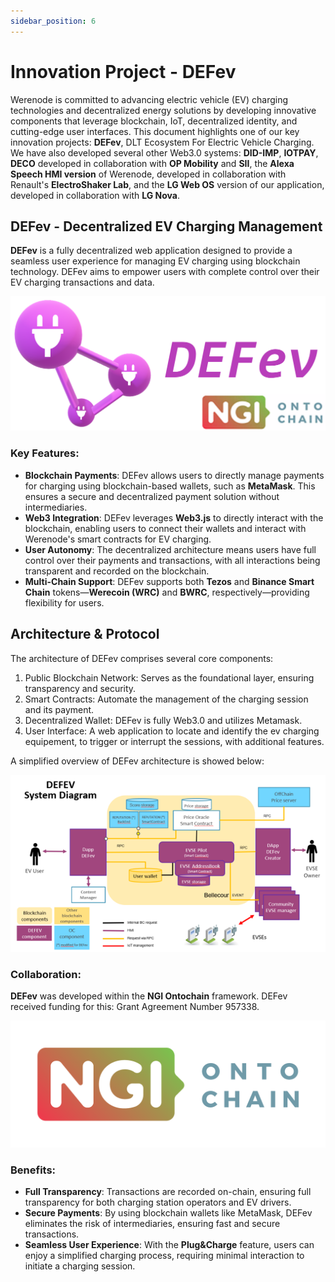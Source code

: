 ```yaml
---
sidebar_position: 6
---
```


# Innovation Project - DEFev

Werenode is committed to advancing electric vehicle (EV) charging technologies and decentralized energy solutions by developing innovative components that leverage blockchain, IoT, decentralized identity, and cutting-edge user interfaces. This document highlights one of our key innovation projects: **DEFev**, DLT Ecosystem For Electric Vehicle Charging. We have also developed several other Web3.0 systems: **DID-IMP**, **IOTPAY**, **DECO** developed in collaboration with **OP Mobility** and **SII**, the **Alexa Speech HMI version** of Werenode, developed in collaboration with Renault's **ElectroShaker Lab**, and the **LG Web OS** version of our application, developed in collaboration with **LG Nova**.

## DEFev - Decentralized EV Charging Management

**DEFev** is a fully decentralized web application designed to provide a seamless user experience for managing EV charging using blockchain technology. DEFev aims to empower users with complete control over their EV charging transactions and data. 

<a href="https://defev.io/" target="_blank" rel="noopener noreferrer">
    <img src="/img/LogotexteDEFev_ontochain.png"></img>
</a>

### Key Features:

- **Blockchain Payments**: DEFev allows users to directly manage payments for charging using blockchain-based wallets, such as **MetaMask**. This ensures a secure and decentralized payment solution without intermediaries.
- **Web3 Integration**: DEFev leverages **Web3.js** to directly interact with the blockchain, enabling users to connect their wallets and interact with Werenode's smart contracts for EV charging.
- **User Autonomy**: The decentralized architecture means users have full control over their payments and transactions, with all interactions being transparent and recorded on the blockchain.
- **Multi-Chain Support**: DEFev supports both **Tezos** and **Binance Smart Chain** tokens—**Werecoin (WRC)** and **BWRC**, respectively—providing flexibility for users.

## Architecture & Protocol

The architecture of DEFev comprises several core components:

1) Public Blockchain Network: Serves as the foundational layer, ensuring transparency and security.
2) Smart Contracts: Automate the management of the charging session and its payment.
3) Decentralized Wallet: DEFev is fully Web3.0 and utilizes Metamask.
4) User Interface: A web application to locate and identify the ev charging equipement, to trigger or interrupt the sessions, with additional features.

A simplified overview of DEFev architecture is showed below:

<img src="/img/DEFev_architecture.png"></img>

### Collaboration:

**DEFev** was developed within the **NGI Ontochain** framework. DEFev received funding for this: Grant Agreement Number 957338.

<a href="https://ontochain.ngi.eu/" target="_blank" rel="noopener">
    <img src="/img/logo-ngi-ontochain-positive.png"></img>
</a>

### Benefits:

- **Full Transparency**: Transactions are recorded on-chain, ensuring full transparency for both charging station operators and EV drivers.
- **Secure Payments**: By using blockchain wallets like MetaMask, DEFev eliminates the risk of intermediaries, ensuring fast and secure transactions.
- **Seamless User Experience**: With the **Plug&Charge** feature, users can enjoy a simplified charging process, requiring minimal interaction to initiate a charging session.
